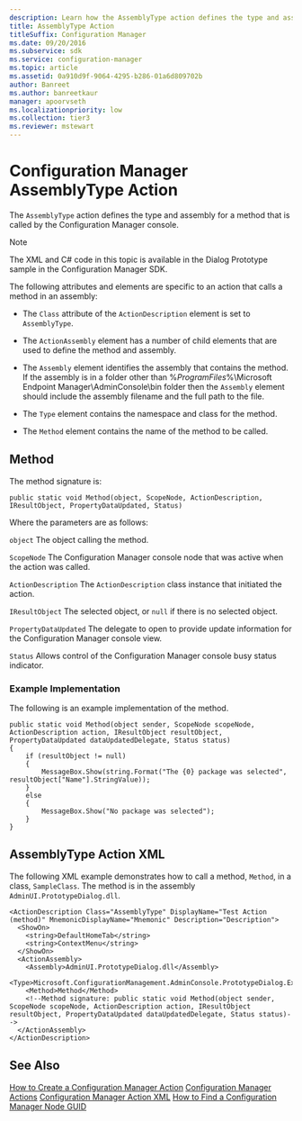 ```yaml
---
description: Learn how the AssemblyType action defines the type and assembly for a method that is called by the Configuration Manager console.
title: AssemblyType Action
titleSuffix: Configuration Manager
ms.date: 09/20/2016
ms.subservice: sdk
ms.service: configuration-manager
ms.topic: article
ms.assetid: 0a910d9f-9064-4295-b286-01a6d809702b
author: Banreet
ms.author: banreetkaur
manager: apoorvseth
ms.localizationpriority: low
ms.collection: tier3
ms.reviewer: mstewart
---
```

# Configuration Manager AssemblyType Action
The `AssemblyType` action defines the type and assembly for a method that is called by the Configuration Manager console.

> [!NOTE]
>  The XML and C# code in this topic is available in the Dialog Prototype sample in the Configuration Manager SDK.

 The following attributes and elements are specific to an action that calls a method in an assembly:

-   The `Class` attribute of the `ActionDescription` element is set to `AssemblyType`.

-   The `ActionAssembly` element has a number of child elements that are used to define the method and assembly.

-   The `Assembly` element identifies the assembly that contains the method. If the assembly is in a folder other than %*ProgramFiles*%\Microsoft Endpoint Manager\AdminConsole\bin folder then the `Assembly` element should include the assembly filename and the full path to the file.

-   The `Type` element contains the namespace and class for the method.

-   The `Method` element contains the name of the method to be called.

## Method
 The method signature is:

```
public static void Method(object, ScopeNode, ActionDescription, IResultObject, PropertyDataUpdated, Status)
```

 Where the parameters are as follows:

 `object`
 The object calling the method.

 `ScopeNode`
 The Configuration Manager console node that was active when the action was called.

 `ActionDescription`
 The `ActionDescription` class instance that initiated the action.

 `IResultObject`
 The selected object, or `null` if there is no selected object.

 `PropertyDataUpdated`
 The delegate to open to provide update information for the Configuration Manager console view.

 `Status`
 Allows control of the Configuration Manager console busy status indicator.

### Example Implementation
 The following is an example implementation of the method.

```
public static void Method(object sender, ScopeNode scopeNode, ActionDescription action, IResultObject resultObject, PropertyDataUpdated dataUpdatedDelegate, Status status)
{
    if (resultObject != null)
    {
        MessageBox.Show(string.Format("The {0} package was selected", resultObject["Name"].StringValue));
    }
    else
    {
        MessageBox.Show("No package was selected");
    }
}

```

## AssemblyType Action XML
 The following XML example demonstrates how to call a method, `Method`, in a class, `SampleClass`. The method is in the assembly `AdminUI.PrototypeDialog.dll`.

```
<ActionDescription Class="AssemblyType" DisplayName="Test Action (method)" MnemonicDisplayName="Mnemonic" Description="Description">
  <ShowOn>
    <string>DefaultHomeTab</string>
    <string>ContextMenu</string>
  </ShowOn>
  <ActionAssembly>
    <Assembly>AdminUI.PrototypeDialog.dll</Assembly>
    <Type>Microsoft.ConfigurationManagement.AdminConsole.PrototypeDialog.ExampleClass</Type>
    <Method>Method</Method>
    <!--Method signature: public static void Method(object sender, ScopeNode scopeNode, ActionDescription action, IResultObject resultObject, PropertyDataUpdated dataUpdatedDelegate, Status status)-->
  </ActionAssembly>
</ActionDescription>

```

## See Also
 [How to Create a Configuration Manager Action](../../../../develop/core/servers/console/how-to-create-a-configuration-manager-action.md)
 [Configuration Manager Actions](../../../../develop/core/servers/console/configuration-manager-actions.md)
 [Configuration Manager Action XML](../../../../develop/core/servers/console/configuration-manager-action-xml.md)
 [How to Find a Configuration Manager Node GUID](../../../../develop/core/servers/console/how-to-find-a-configuration-manager-console-node-guid.md)
